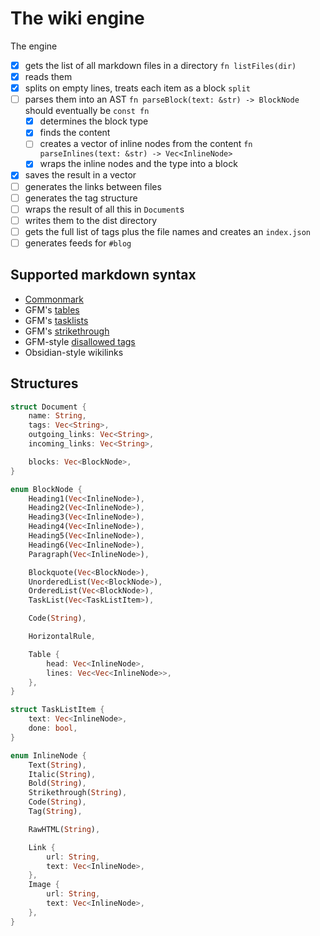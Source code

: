 # The wiki engine

The engine

- [x] gets the list of all markdown files in a directory `fn listFiles(dir)`
- [x] reads them
- [x] splits on empty lines, treats each item as a block `split`
- [ ] parses them into an AST `fn parseBlock(text: &str) -> BlockNode` should eventually be `const fn`
  - [x] determines the block type
  - [x] finds the content
  - [ ] creates a vector of inline nodes from the content `fn parseInlines(text: &str) -> Vec<InlineNode>`
  - [x] wraps the inline nodes and the type into a block
- [x] saves the result in a vector
- [ ] generates the links between files
- [ ] generates the tag structure
- [ ] wraps the result of all this in `Document`s
- [ ] writes them to the dist directory
- [ ] gets the full list of tags plus the file names and creates an `index.json`
- [ ] generates feeds for `#blog`

## Supported markdown syntax

- [Commonmark](https://commonmark.org/help)
- GFM's [tables](https://github.github.com/gfm/#tables-extension-)
- GFM's [tasklists](https://github.github.com/gfm/#task-list-items-extension-)
- GFM's [strikethrough](https://github.github.com/gfm/#strikethrough-extension-)
- GFM-style [disallowed tags](https://github.github.com/gfm/#disallowed-raw-html-extension-)
- Obsidian-style wikilinks

## Structures

```rust
struct Document {
    name: String,
    tags: Vec<String>,
    outgoing_links: Vec<String>,
    incoming_links: Vec<String>,

    blocks: Vec<BlockNode>,
}

enum BlockNode {
    Heading1(Vec<InlineNode>),
    Heading2(Vec<InlineNode>),
    Heading3(Vec<InlineNode>),
    Heading4(Vec<InlineNode>),
    Heading5(Vec<InlineNode>),
    Heading6(Vec<InlineNode>),
    Paragraph(Vec<InlineNode>),

    Blockquote(Vec<BlockNode>),
    UnorderedList(Vec<BlockNode>),
    OrderedList(Vec<BlockNode>),
    TaskList(Vec<TaskListItem>),

    Code(String),

    HorizontalRule,

    Table {
        head: Vec<InlineNode>,
        lines: Vec<Vec<InlineNode>>,
    },
}

struct TaskListItem {
    text: Vec<InlineNode>,
    done: bool,
}

enum InlineNode {
    Text(String),
    Italic(String),
    Bold(String),
    Strikethrough(String),
    Code(String),
    Tag(String),

    RawHTML(String),

    Link {
        url: String,
        text: Vec<InlineNode>,
    },
    Image {
        url: String,
        text: Vec<InlineNode>,
    },
}
```
